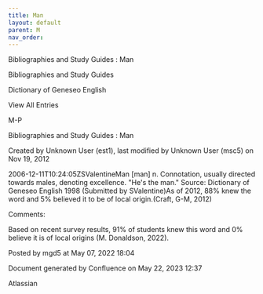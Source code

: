 ```yaml
---
title: Man
layout: default
parent: M
nav_order:
---
```


Bibliographies and Study Guides : Man

Bibliographies and Study Guides

Dictionary of Geneseo English

View All Entries

M-P

Bibliographies and Study Guides : Man

Created by  Unknown User (est1), last modified by  Unknown User (msc5) on Nov 19, 2012

2006-12-11T10:24:05ZSValentineMan [man] n. Connotation, usually directed towards males, denoting excellence. &quot;He's the man.&quot; Source: Dictionary of Geneseo English 1998 (Submitted by SValentine)As of 2012, 88% knew the word and 5% believed it to be of local origin.(Craft, G-M, 2012)

Comments:

Based on recent survey results, 91% of students knew this word and 0% believe it is of local origins (M. Donaldson, 2022). 

Posted by mgd5 at May 07, 2022 18:04

Document generated by Confluence on May 22, 2023 12:37

Atlassian
